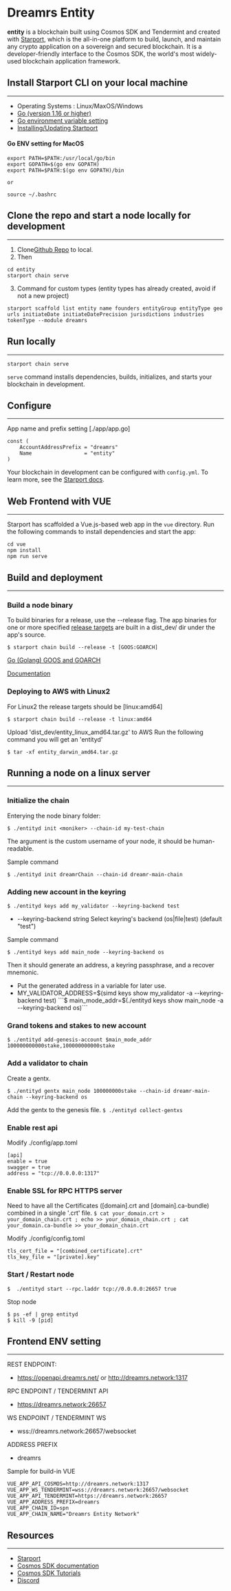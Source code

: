 # Dreamrs Entity

**entity** is a blockchain built using Cosmos SDK and Tendermint and created with [Starport](https://github.com/tendermint/starport), which is the all-in-one platform to build, launch, and maintain any crypto application on a sovereign and secured blockchain. It is a developer-friendly interface to the Cosmos SDK, the world's most widely-used blockchain application framework.

## Install Starport CLI on your local machine 
---
* Operating Systems : Linux/MaxOS/Windows
* [Go (version 1.16 or higher)](https://golang.org/doc/install)
* [Go environment variable setting](https://golang.org/doc/gopath_code#GOPATH)
* [Installing/Updating Startport](https://docs.starport.network/guide/install.html)

#### Go ENV setting for MacOS
```
export PATH=$PATH:/usr/local/go/bin
export GOPATH=$(go env GOPATH)
export PATH=$PATH:$(go env GOPATH)/bin

or 

source ~/.bashrc 
```
## Clone the repo and start a node locally for development
---
1. Clone[Github Repo](https://github.com/dreamrs-io/dreamrs-entity.git) to local.
2. Then
 ```
 cd entity
 starport chain serve
```
3. Command for custom types (entity types has already created, avoid if not a new project)
```
starport scaffold list entity name founders entityGroup entityType geo urls initiateDate initiateDatePrecision jurisdictions industries tokenType --module dreamrs
```

## Run locally
---
```
starport chain serve
```
`serve` command installs dependencies, builds, initializes, and starts your blockchain in development.

## Configure
---
App name and prefix setting [./app/app.go]
```
const (
	AccountAddressPrefix = "dreamrs"
	Name                 = "entity"
)
```

Your blockchain in development can be configured with `config.yml`. To learn more, see the [Starport docs](https://docs.starport.network).


## Web Frontend with VUE
---
Starport has scaffolded a Vue.js-based web app in the `vue` directory. Run the following commands to install dependencies and start the app:

```
cd vue
npm install
npm run serve
```

## Build and deployment
---
### Build a node binary
To build binaries for a release, use the --release flag. The app binaries for one or more specified [release targets](https://gist.github.com/asukakenji/f15ba7e588ac42795f421b48b8aede63) are built in a dist_dev/ dir under the app's source.
```
$ starport chain build --release -t [GOOS:GOARCH]
```
[Go (Golang) GOOS and GOARCH](https://gist.github.com/asukakenji/f15ba7e588ac42795f421b48b8aede63)

[Documentation](https://docs.starport.network/cli/#starport-chain-build)

### Deploying to AWS with Linux2
For Linux2 the release targets should be [linux:amd64]
```
$ starport chain build --release -t linux:amd64
```
Upload 'dist_dev/entity_linux_amd64.tar.gz' to AWS
Run the following command you will get an 'entityd'
```
$ tar -xf entity_darwin_amd64.tar.gz
```

## Running a node on a linux server
---
### Initialize the chain
Enterying the node binary folder:

```$ ./entityd init <moniker> --chain-id my-test-chain```

The argument <moniker> is the custom username of your node, it should be human-readable.

Sample command

```$ ./entityd init dreamrChain --chain-id dreamr-main-chain```

### Adding new account in the keyring

```$ ./entityd keys add my_validator --keyring-backend test```

* --keyring-backend string  Select keyring's backend (os|file|test) (default "test")

Sample command

```$ ./entityd keys add main_node --keyring-backend os```

Then it should generate an address, a keyring passphrase, and a recover mnemonic.
* Put the generated address in a variable for later use.
* MY_VALIDATOR_ADDRESS=$(simd keys show my_validator -a --keyring-backend test)
```$ main_mode_addr=$(./entityd keys show main_node -a --keyring-backend os)```

### Grand tokens and stakes to new account
```$ ./entityd add-genesis-account $main_mode_addr 100000000000stake,100000000000stake```

### Add a validator to chain
Create a gentx.

```$ ./entityd gentx main_node 100000000stake --chain-id dreamr-main-chain --keyring-backend os```

Add the gentx to the genesis file.
```$ ./entityd collect-gentxs```

### Enable rest api
Modify ./config/app.toml
```
[api]
enable = true
swagger = true
address = "tcp://0.0.0.0:1317"
```

### Enable SSL for RPC HTTPS server
Need to have all the Certificates ([domain].crt and [domain].ca-bundle) combined in a single '.crt' file.
```$ cat your_domain.crt > your_domain_chain.crt ; echo >> your_domain_chain.crt ; cat your_domain.ca-bundle >> your_domain_chain.crt```

Modify ./config/config.toml
```
tls_cert_file = "[combined_certificate].crt"
tls_key_file = "[private].key"
```

### Start / Restart node
```$  ./entityd start --rpc.laddr tcp://0.0.0.0:26657 true```

Stop node

```
$ ps -ef | grep entityd
$ kill -9 [pid]
```

## Frontend ENV setting
---
REST ENDPOINT:
* https://openapi.dreamrs.net/ or http://dreamrs.network:1317

RPC ENDPOINT / TENDERMINT API
* https://dreamrs.network:26657

WS ENDPOINT / TENDERMINT WS
* wss://dreamrs.network:26657/websocket

ADDRESS PREFIX
* dreamrs

Sample for build-in VUE
```
VUE_APP_API_COSMOS=http://dreamrs.network:1317
VUE_APP_WS_TENDERMINT=wss://dreamrs.network:26657/websocket
VUE_APP_API_TENDERMINT=https://dreamrs.network:26657
VUE_APP_ADDRESS_PREFIX=dreamrs
VUE_APP_CHAIN_ID=spn
VUE_APP_CHAIN_NAME="Dreamrs Entity Network"
```

## Resources
---
- [Starport](https://github.com/tendermint/starport)
- [Cosmos SDK documentation](https://docs.cosmos.network)
- [Cosmos SDK Tutorials](https://tutorials.cosmos.network)
- [Discord](https://discord.gg/W8trcGV)
